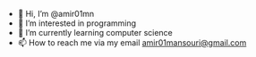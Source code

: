 - 👋 Hi, I’m @amir01mn
- 👀 I’m interested in programming
- 🌱 I’m currently learning computer science
- 📫 How to reach me via my email amir01mansouri@gmail.com

<!---
amir01mn/amir01mn is a ✨ special ✨ repository because its `README.md` (this file) appears on your GitHub profile.
You can click the Preview link to take a look at your changes.
--->
